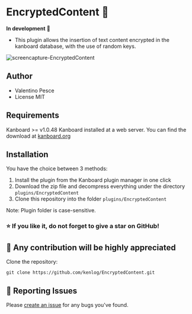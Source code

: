# EncryptedContent :closed_lock_with_key:
**In development** :construction_worker:
- This plugin allows the insertion of text content encrypted in the kanboard database, with the use of random keys.

![screencapture-EncryptedContent](https://user-images.githubusercontent.com/11728231/49744966-3dffb280-fc9e-11e8-9c0a-1e8d018b9034.jpg)

Author
------------
- Valentino Pesce
- License MIT

Requirements
------------
Kanboard >= v1.0.48 
Kanboard installed at a web server.
You can find the download at [kanboard.org](https://kanboard.org/)

Installation
------------
You have the choice between 3 methods:

1. Install the plugin from the Kanboard plugin manager in one click
2. Download the zip file and decompress everything under the directory `plugins/EncryptedContent`
3. Clone this repository into the folder `plugins/EncryptedContent`

Note: Plugin folder is case-sensitive. 

### :star: If you like it, do not forget to give a star on GitHub!

:construction_worker: Any contribution will be highly appreciated
------------
Clone the repository: 
```console 
git clone https://github.com/kenlog/EncryptedContent.git
```
:bug: Reporting Issues
------------
Please [create an issue](https://github.com/kenlog/EncryptedContent/issues/new) for any bugs you've found.
